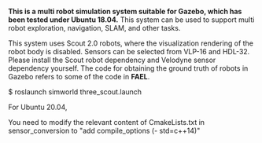 **This is a multi robot simulation system suitable for Gazebo, which has been tested under Ubuntu 18.04.**
This system can be used to support multi robot exploration, navigation, SLAM, and other tasks.

This system uses Scout 2.0 robots, where the visualization rendering of the robot body is disabled. 
Sensors can be selected from VLP-16 and HDL-32. 
Please install the Scout robot dependency and Velodyne sensor dependency yourself. 
The code for obtaining the ground truth of robots in Gazebo refers to some of the code in **FAEL**.

$ roslaunch simworld three_scout.launch

For Ubuntu 20.04,

You need to modify the relevant content of CmakeLists.txt in sensor_conversion to "add compile_options (- std=c++14)"

